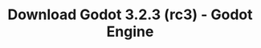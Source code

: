 ---
# Generated by /tools/generators/src/download_archive_generator !!! do not edit by hand !!!
title: 'Download Godot 3.2.3 (rc3) - Godot Engine'
type: 'download/archive'
name: '3.2.3'
flavor: 'rc3'
release_date: '2020-07-31T03:00:00-00:00'
release_notes: 'article/release-candidate-3-2-3-rc-3/'
primaryPlatforms:
  - 'android.apk'
  - 'macos.universal'
  - 'windows.64'
  - 'linux_server.headless.64'
  - 'web'
  - 'templates'
links:
  android.apk:
    name: 'android.apk'
    title: 'Android'
    caption: 'APK Universal (ARM64 + ARMv7 + x86_64 + x86)'
    tags:
      - 'APK download'
      - 'ARM64/v7'
      - 'x86 (64 & 32 bit)'
    hosts:
      github_builds:
        regular: 'https://github.com/godotengine/godot-builds/releases/download/3.2.3-rc3/Godot_v3.2.3-rc3_android_editor.apk'
        mono: '#'
      github:
        regular: 'https://github.com/godotengine/godot/releases/download/3.2.3-rc3/Godot_v3.2.3-rc3_android_editor.apk'
        mono: '#'
  macos.universal:
    name: 'macos.universal'
    title: 'macOS'
    caption: 'Universal (x86_64 + Silício da Apple)'
    tags:
      - 'Intel/Apple Silicon'
      - '64 bit'
    hosts:
      github_builds:
        regular: 'https://github.com/godotengine/godot-builds/releases/download/3.2.3-rc3/Godot_v3.2.3-rc3_osx.universal.zip'
        mono: 'https://github.com/godotengine/godot-builds/releases/download/3.2.3-rc3/Godot_v3.2.3-rc3_mono_osx.universal.zip'
      github:
        regular: 'https://github.com/godotengine/godot/releases/download/3.2.3-rc3/Godot_v3.2.3-rc3_osx.universal.zip'
        mono: 'https://github.com/godotengine/godot/releases/download/3.2.3-rc3/Godot_v3.2.3-rc3_mono_osx.universal.zip'
  windows.64:
    name: 'windows.64'
    title: 'Windows'
    caption: 'Padrão (x86_64)'
    tags:
      - '64 bit'
    hosts:
      github_builds:
        regular: 'https://github.com/godotengine/godot-builds/releases/download/3.2.3-rc3/Godot_v3.2.3-rc3_win64.exe.zip'
        mono: 'https://github.com/godotengine/godot-builds/releases/download/3.2.3-rc3/Godot_v3.2.3-rc3_mono_win64.zip'
      github:
        regular: 'https://github.com/godotengine/godot/releases/download/3.2.3-rc3/Godot_v3.2.3-rc3_win64.exe.zip'
        mono: 'https://github.com/godotengine/godot/releases/download/3.2.3-rc3/Godot_v3.2.3-rc3_mono_win64.zip'
  linux_server.headless.64:
    name: 'linux_server.headless.64'
    title: 'Linux Server'
    caption: 'Headless (x86_64)'
    tags:
      - '64 bit'
      - 'Headless'
    hosts:
      github_builds:
        regular: 'https://github.com/godotengine/godot-builds/releases/download/3.2.3-rc3/Godot_v3.2.3-rc3_linux_headless.64.zip'
        mono: 'https://github.com/godotengine/godot-builds/releases/download/3.2.3-rc3/Godot_v3.2.3-rc3_mono_linux_headless_64.zip'
      github:
        regular: 'https://github.com/godotengine/godot/releases/download/3.2.3-rc3/Godot_v3.2.3-rc3_linux_headless.64.zip'
        mono: 'https://github.com/godotengine/godot/releases/download/3.2.3-rc3/Godot_v3.2.3-rc3_mono_linux_headless_64.zip'
  web:
    name: 'web'
    title: 'Editor Web'
    caption: ''
    tags:
      - 'Self-hosted'
      - 'Cross-platform'
    hosts:
      github_builds:
        regular: 'https://github.com/godotengine/godot-builds/releases/download/3.2.3-rc3/Godot_v3.2.3-rc3_web_editor.zip'
        mono: '#'
      github:
        regular: 'https://github.com/godotengine/godot/releases/download/3.2.3-rc3/Godot_v3.2.3-rc3_web_editor.zip'
        mono: '#'
  linux.64:
    name: 'linux.64'
    title: 'Linux'
    caption: 'Padrão (x86_64)'
    tags:
      - '64 bit'
    hosts:
      github_builds:
        regular: 'https://github.com/godotengine/godot-builds/releases/download/3.2.3-rc3/Godot_v3.2.3-rc3_x11.64.zip'
        mono: 'https://github.com/godotengine/godot-builds/releases/download/3.2.3-rc3/Godot_v3.2.3-rc3_mono_x11_64.zip'
      github:
        regular: 'https://github.com/godotengine/godot/releases/download/3.2.3-rc3/Godot_v3.2.3-rc3_x11.64.zip'
        mono: 'https://github.com/godotengine/godot/releases/download/3.2.3-rc3/Godot_v3.2.3-rc3_mono_x11_64.zip'
  linux.32:
    name: 'linux.32'
    title: 'Linux'
    caption: 'Padrão (x86)'
    tags:
      - '32 bit'
    hosts:
      github_builds:
        regular: 'https://github.com/godotengine/godot-builds/releases/download/3.2.3-rc3/Godot_v3.2.3-rc3_x11.32.zip'
        mono: 'https://github.com/godotengine/godot-builds/releases/download/3.2.3-rc3/Godot_v3.2.3-rc3_mono_x11_32.zip'
      github:
        regular: 'https://github.com/godotengine/godot/releases/download/3.2.3-rc3/Godot_v3.2.3-rc3_x11.32.zip'
        mono: 'https://github.com/godotengine/godot/releases/download/3.2.3-rc3/Godot_v3.2.3-rc3_mono_x11_32.zip'
  windows.32:
    name: 'windows.32'
    title: 'Windows'
    caption: 'Padrão (x86)'
    tags:
      - '32 bit'
    hosts:
      github_builds:
        regular: 'https://github.com/godotengine/godot-builds/releases/download/3.2.3-rc3/Godot_v3.2.3-rc3_win32.exe.zip'
        mono: 'https://github.com/godotengine/godot-builds/releases/download/3.2.3-rc3/Godot_v3.2.3-rc3_mono_win32.zip'
      github:
        regular: 'https://github.com/godotengine/godot/releases/download/3.2.3-rc3/Godot_v3.2.3-rc3_win32.exe.zip'
        mono: 'https://github.com/godotengine/godot/releases/download/3.2.3-rc3/Godot_v3.2.3-rc3_mono_win32.zip'
  linux_server.64:
    name: 'linux_server.64'
    title: 'Servidor Linux'
    caption: 'Padrão (x86_64)'
    tags:
      - '64 bit'
    hosts:
      github_builds:
        regular: 'https://github.com/godotengine/godot-builds/releases/download/3.2.3-rc3/Godot_v3.2.3-rc3_linux_server.64.zip'
        mono: 'https://github.com/godotengine/godot-builds/releases/download/3.2.3-rc3/Godot_v3.2.3-rc3_mono_linux_server_64.zip'
      github:
        regular: 'https://github.com/godotengine/godot/releases/download/3.2.3-rc3/Godot_v3.2.3-rc3_linux_server.64.zip'
        mono: 'https://github.com/godotengine/godot/releases/download/3.2.3-rc3/Godot_v3.2.3-rc3_mono_linux_server_64.zip'
  aar_library:
    name: 'aar_library'
    title: 'Biblioteca de AAR'
    caption: ''
    tags:
      - 'Android plugins'
      - 'Java'
      - 'Kotlin'
    hosts:
      github_builds:
        regular: 'https://github.com/godotengine/godot-builds/releases/download/3.2.3-rc3/godot-lib.3.2.3.rc3.release.aar'
        mono: 'https://github.com/godotengine/godot-builds/releases/download/3.2.3-rc3/godot-lib.3.2.3.rc3.mono.release.aar'
      github:
        regular: 'https://github.com/godotengine/godot/releases/download/3.2.3-rc3/godot-lib.3.2.3.rc3.release.aar'
        mono: 'https://github.com/godotengine/godot/releases/download/3.2.3-rc3/godot-lib.3.2.3.rc3.mono.release.aar'
  templates:
    name: 'templates'
    title: 'Modelos de exportação'
    caption: ''
    tags:
      - 'Utilizado para exportar os seus jogos para todas as plataformas suportadas'
    hosts:
      github_builds:
        regular: 'https://github.com/godotengine/godot-builds/releases/download/3.2.3-rc3/Godot_v3.2.3-rc3_export_templates.tpz'
        mono: 'https://github.com/godotengine/godot-builds/releases/download/3.2.3-rc3/Godot_v3.2.3-rc3_mono_export_templates.tpz'
      github:
        regular: 'https://github.com/godotengine/godot/releases/download/3.2.3-rc3/Godot_v3.2.3-rc3_export_templates.tpz'
        mono: 'https://github.com/godotengine/godot/releases/download/3.2.3-rc3/Godot_v3.2.3-rc3_mono_export_templates.tpz'
---